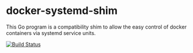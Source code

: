 docker-systemd-shim
===================
This Go program is a compatibility shim to allow the easy control of docker
containers via systemd service units.

[![Build Status](https://travis-ci.org/mback2k/docker-systemd-shim.svg?branch=master)](https://travis-ci.org/mback2k/docker-systemd-shim)
